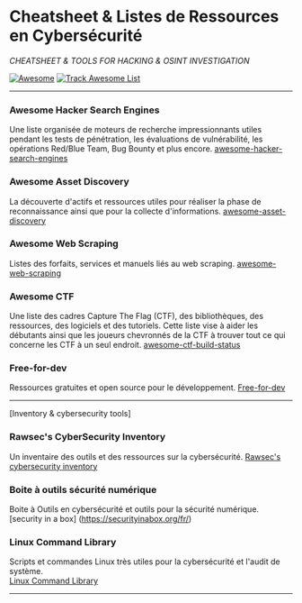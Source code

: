 # Cheatsheet & Listes de Ressources en Cybersécurité 

*CHEATSHEET & TOOLS FOR HACKING & OSINT INVESTIGATION*

 [![Awesome](https://cdn.rawgit.com/sindresorhus/awesome/d7305f38d29fed78fa85652e3a63e154dd8e8829/media/badge.svg)](https://github.com/sindresorhus/awesome)
[![Track Awesome List](https://www.trackawesomelist.com/badge.svg)](https://www.trackawesomelist.com/ripienaar/free-for-dev)

---

### Awesome Hacker Search Engines 
Une liste organisée de moteurs de recherche impressionnants utiles pendant les tests de pénétration, les évaluations de vulnérabilité, les opérations Red/Blue Team, Bug Bounty et plus encore. 
[awesome-hacker-search-engines](https://awesome-hacker-search-engines.com/#urls)

### Awesome Asset Discovery  
La découverte d'actifs et ressources utiles pour réaliser la phase de reconnaissance ainsi que pour la collecte d'informations. 
[awesome-asset-discovery](https://github.com/redhuntlabs/Awesome-Asset-Discovery?tab=readme-ov-file)

### Awesome Web Scraping 
Listes des forfaits, services et manuels liés au web scraping.
[awesome-web-scraping](https://github.com/lorien/awesome-web-scraping/tree/master)


### Awesome CTF 
Une liste des cadres Capture The Flag (CTF), des bibliothèques, des ressources, des logiciels et des tutoriels. Cette liste vise à aider les débutants ainsi que les joueurs chevronnés de la CTF à trouver tout ce qui concerne les CTF à un seul endroit.
[awesome-ctf-build-status](https://github.com/apsdehal/aWEsoMe-cTf)

### Free-for-dev
Ressources gratuites et open source pour le développement. 
[Free-for-dev](https://github.com/ripienaar/free-for-dev)

---

[Inventory & cybersecurity tools] 

### Rawsec's CyberSecurity Inventory
Un inventaire des outils et des ressources sur la cybersécurité.
[Rawsec's cybersecurity inventory](https://inventory.raw.pm/index.html)


### Boite à outils sécurité numérique
Boite à Outils en cybersécurité et outils pour la sécurité numérique. 
[security in a box]
(https://securityinabox.org/fr/)


### Linux Command Library 
Scripts et commandes Linux très utiles pour la cybersécurité et l'audit de système.  
[Linux Command Library](https://linuxcommandlibrary.com/)


---



